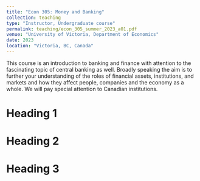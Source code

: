 ```yaml
---
title: "Econ 305: Money and Banking"
collection: teaching
type: "Instructor, Undergraduate course"
permalink: teaching/econ_305_summer_2023_a01.pdf
venue: "University of Victoria, Department of Economics"
date: 2023
location: "Victoria, BC, Canada"
---
```

This course is an introduction to banking and finance with attention to the fascinating topic of central 
banking as well. Broadly speaking the aim is to further your understanding of the roles of financial 
assets, institutions, and markets and how they affect people, companies and the economy as a whole. We 
will pay special attention to Canadian institutions.

Heading 1
======

Heading 2
======

Heading 3
======
